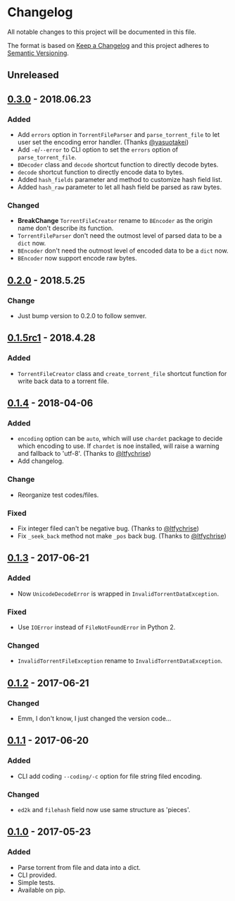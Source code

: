 # Changelog

All notable changes to this project will be documented in this file.

The format is based on [Keep a Changelog](http://keepachangelog.com/en/1.0.0/)
and this project adheres to [Semantic Versioning](http://semver.org/spec/v2.0.0.html).

## Unreleased

## [0.3.0] - 2018.06.23

### Added

- Add `errors` option in `TorrentFileParser` and `parse_torrent_file` to let user set the encoding error handler. (Thanks [@yasuotakei])
- Add `-e`/`--error` to CLI option to set the `errors` option of `parse_torrent_file`.
- `BDecoder` class and `decode` shortcut function to directly decode bytes.
- `decode` shortcut function to directly encode data to bytes.
- Added `hash_fields` parameter and method to customize hash field list.
- Added `hash_raw` parameter to let all hash field be parsed as raw bytes.

### Changed

- **BreakChange** `TorrentFileCreator` rename to `BEncoder` as the origin name don't describe its function.
- `TorrentFileParser` don't need the outmost level of parsed data to be a `dict` now.
- `BEncoder` don't need the outmost level of encoded data to be a `dict` now.
- `BEncoder` now support encode raw bytes.

## [0.2.0] - 2018.5.25

### Change

- Just bump version to 0.2.0 to follow semver.

## [0.1.5rc1] - 2018.4.28

### Added

- `TorrentFileCreator` class and `create_torrent_file` shortcut function for write back data to a torrent file.

## [0.1.4] - 2018-04-06

### Added

- `encoding` option can be `auto`, which will use `chardet` package to decide which encoding to use. If `chardet` is noe installed, will raise a warning and fallback to 'utf-8'. (Thanks to [@ltfychrise])
- Add changelog.

### Change

- Reorganize test codes/files.

### Fixed

- Fix integer filed can't be negative bug. (Thanks to [@ltfychrise])
- Fix `_seek_back` method not make `_pos` back bug. (Thanks to [@ltfychrise])

## [0.1.3] - 2017-06-21

### Added

- Now `UnicodeDecodeError` is wrapped in `InvalidTorrentDataException`.

### Fixed

- Use `IOError` instead of `FileNotFoundError` in Python 2.

### Changed

- `InvalidTorrentFileException` rename to `InvalidTorrentDataException`.

## [0.1.2] - 2017-06-21

### Changed

- Emm, I don't know, I just changed the version code...

## [0.1.1] - 2017-06-20

### Added

- CLI add coding `--coding/-c` option for file string filed encoding.

### Changed

- `ed2k` and `filehash` field now use same structure as 'pieces'.

## [0.1.0] - 2017-05-23

### Added

- Parse torrent from file and data into a dict.
- CLI provided.
- Simple tests.
- Available on pip.

[@ltfychrise]: https://github.com/ltfychrise
[@yasuotakei]: https://github.com/yasuotakei
[Unreleased]: https://github.com/7sDream/torrent_parser/compare/v0.3.0...HEAD
[0.3.0]: https://github.com/7sDream/torrent_parser/compare/v0.2.0...v0.3.0
[0.2.0]: https://github.com/7sDream/torrent_parser/compare/v0.1.5rc1...v0.2.0
[0.1.5rc1]: https://github.com/7sDream/torrent_parser/compare/v0.1.4...v0.1.5rc1
[0.1.4]: https://github.com/7sDream/torrent_parser/compare/v0.1.3...v0.1.4
[0.1.3]: https://github.com/7sDream/torrent_parser/compare/v0.1.2...v0.1.3
[0.1.2]: https://github.com/7sDream/torrent_parser/compare/v0.1.1...v0.1.2
[0.1.1]: https://github.com/7sDream/torrent_parser/compare/v0.1.0...v0.1.1
[0.1.0]: https://github.com/7sDream/torrent_parser/tree/v0.1.0
